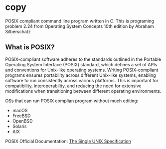 # copy

POSIX compliant command line program written in C. This is programing problem 2.24 from Operating System Concepts 10th edition by Abraham Silberschatz

## What is POSIX?

POSIX-compliant software adheres to the standards outlined in the Portable Operating System Interface (POSIX) standard, which defines a set of APIs and conventions for Unix-like operating systems. Writing POSIX-compliant programs ensures portability across different Unix-like systems, enabling software to run consistently across various platforms. This is important for compatibility, interoperability, and reducing the need for extensive modifications when transitioning between different operating environments.

OSs that can run POSIX complian program without much editing:
- macOS
- FreeBSD
- OpenBSD
- Solaris
- AIX

POSIX Official Documentation: [The Single UNIX Specification](https://pubs.opengroup.org/onlinepubs/9699919799/)
